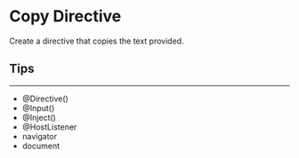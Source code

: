 # Copy Directive 

Create a directive that copies the text provided. 

## Tips
---
- @Directive()
- @Input()
- @Inject()
- @HostListener
- navigator
- document
